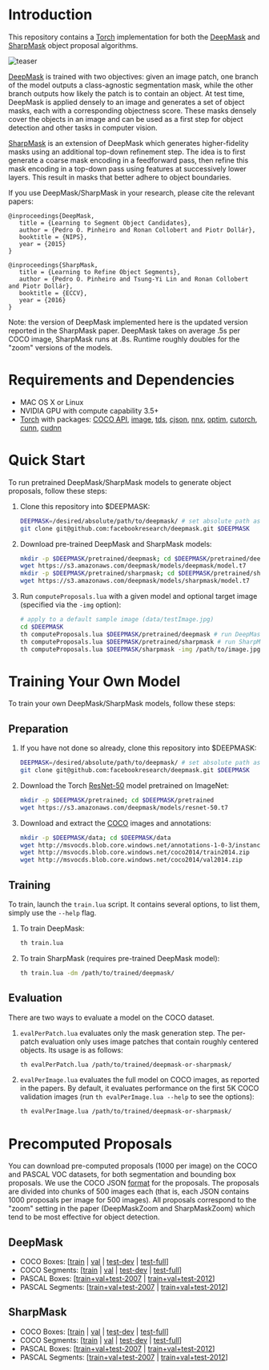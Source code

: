 # Introduction
This repository contains a [Torch](http://torch.ch) implementation for both the [DeepMask](http://arxiv.org/abs/1506.06204) and [SharpMask](http://arxiv.org/abs/1603.08695) object proposal algorithms.

![teaser](https://raw.githubusercontent.com/facebookresearch/deepmask/master/data/teaser.png)

[DeepMask](http://arxiv.org/abs/1506.06204) is trained with two objectives: given an image patch, one branch of the model outputs a class-agnostic segmentation mask, while the other branch outputs how likely the patch is to contain an object. At test time, DeepMask is applied densely to an image and generates a set of object masks, each with a corresponding objectness score. These masks densely cover the objects in an image and can be used as a first step for object detection and other tasks in computer vision.

[SharpMask](http://arxiv.org/abs/1603.08695) is an extension of DeepMask which generates higher-fidelity masks using an additional top-down refinement step. The idea is to first generate a coarse mask encoding in a feedforward pass, then refine this mask encoding in a top-down pass using features at successively lower layers. This result in masks that better adhere to object boundaries.

If you use DeepMask/SharpMask in your research, please cite the relevant papers:
```
@inproceedings{DeepMask,
   title = {Learning to Segment Object Candidates},
   author = {Pedro O. Pinheiro and Ronan Collobert and Piotr Dollár},
   booktitle = {NIPS},
   year = {2015}
}
```
```
@inproceedings{SharpMask,
   title = {Learning to Refine Object Segments},
   author = {Pedro O. Pinheiro and Tsung-Yi Lin and Ronan Collobert and Piotr Dollár},
   booktitle = {ECCV},
   year = {2016}
}
```
Note: the version of DeepMask implemented here is the updated version reported in the SharpMask paper. DeepMask takes on average .5s per COCO image, SharpMask runs at .8s. Runtime roughly doubles for the "zoom" versions of the models.

# Requirements and Dependencies
* MAC OS X or Linux
* NVIDIA GPU with compute capability 3.5+
* [Torch](http://torch.ch) with packages: [COCO API](https://github.com/pdollar/coco), [image](https://github.com/torch/image), [tds](https://github.com/torch/tds), [cjson](https://github.com/clementfarabet/lua---json), [nnx](https://github.com/clementfarabet/lua---nnx), [optim](https://github.com/torch/optim), [cutorch](https://github.com/torch/cutorch), [cunn](https://github.com/torch/cunn), [cudnn](https://github.com/soumith/cudnn.torch)


# Quick Start
To run pretrained DeepMask/SharpMask models to generate object proposals, follow these steps:

1. Clone this repository into $DEEPMASK:

   ```bash
   DEEPMASK=/desired/absolute/path/to/deepmask/ # set absolute path as desired
   git clone git@github.com:facebookresearch/deepmask.git $DEEPMASK
   ```

2. Download pre-trained DeepMask and SharpMask models:

   ```bash
   mkdir -p $DEEPMASK/pretrained/deepmask; cd $DEEPMASK/pretrained/deepmask
   wget https://s3.amazonaws.com/deepmask/models/deepmask/model.t7
   mkdir -p $DEEPMASK/pretrained/sharpmask; cd $DEEPMASK/pretrained/sharpmask
   wget https://s3.amazonaws.com/deepmask/models/sharpmask/model.t7
   ```

3. Run `computeProposals.lua` with a given model and optional target image (specified via the `-img` option):

   ```bash
   # apply to a default sample image (data/testImage.jpg)
   cd $DEEPMASK
   th computeProposals.lua $DEEPMASK/pretrained/deepmask # run DeepMask
   th computeProposals.lua $DEEPMASK/pretrained/sharpmask # run SharpMask
   th computeProposals.lua $DEEPMASK/sharpmask -img /path/to/image.jpg
   ```


# Training Your Own Model
To train your own DeepMask/SharpMask models, follow these steps:

## Preparation
1. If you have not done so already, clone this repository into $DEEPMASK:

   ```bash
   DEEPMASK=/desired/absolute/path/to/deepmask/ # set absolute path as desired
   git clone git@github.com:facebookresearch/deepmask.git $DEEPMASK
   ```

2. Download the Torch [ResNet-50](https://s3.amazonaws.com/deepmask/models/resnet-50.t7) model pretrained on ImageNet:

   ```bash
   mkdir -p $DEEPMASK/pretrained; cd $DEEPMASK/pretrained
   wget https://s3.amazonaws.com/deepmask/models/resnet-50.t7
   ```

3. Download and extract the [COCO](http://mscoco.org/) images and annotations:

   ```bash
   mkdir -p $DEEPMASK/data; cd $DEEPMASK/data
   wget http://msvocds.blob.core.windows.net/annotations-1-0-3/instances_train-val2014.zip
   wget http://msvocds.blob.core.windows.net/coco2014/train2014.zip
   wget http://msvocds.blob.core.windows.net/coco2014/val2014.zip
   ```

## Training
To train, launch the `train.lua` script. It contains several options, to list them, simply use the `--help` flag.

1. To train DeepMask:

   ```bash
   th train.lua
   ```

2. To train SharpMask (requires pre-trained DeepMask model):

   ```bash
   th train.lua -dm /path/to/trained/deepmask/
   ```

## Evaluation
There are two ways to evaluate a model on the COCO dataset.

1. `evalPerPatch.lua` evaluates only the mask generation step. The per-patch evaluation only uses image patches that contain roughly centered objects. Its usage is as follows:

   ```bash
   th evalPerPatch.lua /path/to/trained/deepmask-or-sharpmask/
   ```

2. `evalPerImage.lua` evaluates the full model on COCO images, as reported in the papers. By default, it evaluates performance on the first 5K COCO validation images (run `th evalPerImage.lua --help` to see the options):

   ```bash
   th evalPerImage.lua /path/to/trained/deepmask-or-sharpmask/
   ```


# Precomputed Proposals

You can download pre-computed proposals (1000 per image) on the COCO and PASCAL VOC datasets, for both segmentation and bounding box proposals. We use the COCO JSON [format](http://mscoco.org/dataset/#format) for the proposals. The proposals are divided into chunks of 500 images each (that is, each JSON contains 1000 proposals per image for 500 images). All proposals correspond to the "zoom" setting in the paper (DeepMaskZoom and SharpMaskZoom) which tend to be most effective for object detection.

## DeepMask
* COCO Boxes: [[train](https://s3.amazonaws.com/deepmask/boxes/deepmask-coco-train-bbox.tar.gz) | [val](https://s3.amazonaws.com/deepmask/boxes/deepmask-coco-val-bbox.tar.gz) | [test-dev](https://s3.amazonaws.com/deepmask/boxes/deepmask-coco-test-dev-bbox.tar.gz) | [test-full](https://s3.amazonaws.com/deepmask/boxes/deepmask-coco-test-full-bbox.tar.gz)]
* COCO Segments: [[train](https://s3.amazonaws.com/deepmask/segms/deepmask-coco-train.tar.gz) | [val](https://s3.amazonaws.com/deepmask/segms/deepmask-coco-val.tar.gz) | [test-dev](https://s3.amazonaws.com/deepmask/segms/deepmask-coco-test-dev.tar.gz) | [test-full](https://s3.amazonaws.com/deepmask/segms/deepmask-coco-test-full.tar.gz)]
* PASCAL Boxes: [[train+val+test-2007](https://s3.amazonaws.com/deepmask/boxes/deepmask-pascal07-bbox.tar.gz) | [train+val+test-2012](https://s3.amazonaws.com/deepmask/boxes/deepmask-pascal12-bbox.tar.gz)]
* PASCAL Segments: [[train+val+test-2007](https://s3.amazonaws.com/deepmask/segms/deepmask-pascal07.tar.gz) | [train+val+test-2012](https://s3.amazonaws.com/deepmask/segms/deepmask-pascal12.tar.gz)]

## SharpMask
* COCO Boxes: [[train](https://s3.amazonaws.com/deepmask/boxes/sharpmask-coco-train-bbox.tar.gz) | [val](https://s3.amazonaws.com/deepmask/boxes/sharpmask-coco-val-bbox.tar.gz) | [test-dev](https://s3.amazonaws.com/deepmask/boxes/sharpmask-coco-test-dev-bbox.tar.gz) | [test-full](https://s3.amazonaws.com/deepmask/boxes/sharpmask-coco-test-full-bbox.tar.gz)]
* COCO Segments: [[train](https://s3.amazonaws.com/deepmask/segms/sharpmask-coco-train.tar.gz) | [val](https://s3.amazonaws.com/deepmask/segms/sharpmask-coco-val.tar.gz) | [test-dev](https://s3.amazonaws.com/deepmask/segms/sharpmask-coco-test-dev.tar.gz) | [test-full](https://s3.amazonaws.com/deepmask/segms/sharpmask-coco-test-full.tar.gz)]
* PASCAL Boxes: [[train+val+test-2007](https://s3.amazonaws.com/deepmask/boxes/sharpmask-pascal07-bbox.tar.gz) | [train+val+test-2012](https://s3.amazonaws.com/deepmask/boxes/sharpmask-pascal12-bbox.tar.gz)]
* PASCAL Segments: [[train+val+test-2007](https://s3.amazonaws.com/deepmask/segms/sharpmask-pascal07.tar.gz) | [train+val+test-2012](https://s3.amazonaws.com/deepmask/segms/sharpmask-pascal12.tar.gz)]
